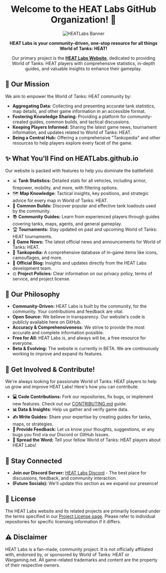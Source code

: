 <div align="center">

# Welcome to the HEAT Labs GitHub Organization! 👋

<img src="https://cdn5.heatlabs.net/social-share/HEATLabs.png" alt="HEATLabs Banner"/>

**HEAT Labs is your community-driven, one-stop resource for all things World of Tanks: HEAT!**

Our primary project is the [**HEAT Labs Website**](https://heatlabs.net), dedicated to providing World of Tanks: HEAT players with comprehensive statistics, in-depth guides, and valuable insights to enhance their gameplay.

</div>

## 🚀 Our Mission

We aim to empower the World of Tanks: HEAT community by:
*   **Aggregating Data:** Collecting and presenting accurate tank statistics, map details, and other game information in an accessible format.
*   **Fostering Knowledge Sharing:** Providing a platform for community-created guides, common builds, and tactical discussions.
*   **Keeping Players Informed:** Sharing the latest game news, tournament information, and updates related to World of Tanks: HEAT.
*   **Being a Central Hub:** Offering a comprehensive "Tankopedia" and other resources to help players explore every facet of the game.

## ✨ What You'll Find on HEATLabs.github.io

Our website is packed with features to help you dominate the battlefield:

*   📊 **Tank Statistics:** Detailed stats for all vehicles, including armor, firepower, mobility, and more, with filtering options.
*   🗺️ **Map Knowledge:** Tactical insights, key positions, and strategic advice for every map in World of Tanks: HEAT.
*   🔧 **Common Builds:** Discover popular and effective tank loadouts used by the community.
*   📚 **Community Guides:** Learn from experienced players through guides covering tanks, maps, agents, and general gameplay.
*   🏆 **Tournaments:** Stay updated on past and upcoming World of Tanks: HEAT tournaments.
*   📰 **Game News:** The latest official news and announcements for World of Tanks: HEAT.
*   📖 **Tankopedia:** A comprehensive database of in-game items like icons, camouflages, and more.
*   📝 **Official Blog:** Insights and updates directly from the HEAT Labs development team.
*   ⚖️ **Project Policies:** Clear information on our privacy policy, terms of service, and project license.

## 💖 Our Philosophy

*   **Community-Driven:** HEAT Labs is built by the community, for the community. Your contributions and feedback are vital.
*   **Open Source:** We believe in transparency. Our website's code is publicly available here on GitHub.
*   **Accuracy & Comprehensiveness:** We strive to provide the most accurate and complete information possible.
*   **Free for All:** HEAT Labs is, and always will be, a free resource for everyone.
*   **Beta & Evolving:** The website is currently in BETA. We are continuously working to improve and expand its features.

## 🤝 Get Involved & Contribute!

We're always looking for passionate World of Tanks: HEAT players to help us grow and improve HEAT Labs! Here's how you can contribute:

*   **💻 Code Contributions:** Fork our repositories, fix bugs, or implement new features. Check out our [CONTRIBUTING.md](https://github.com/HEATLabs/.github/blob/main/profile/CONTRIBUTING.md) guide.
*   **📊 Data & Insights:** Help us gather and verify game data.
*   **✍️ Write Guides:** Share your expertise by creating guides for tanks, maps, or strategies.
*   **💬 Provide Feedback:** Let us know your thoughts, suggestions, or any bugs you find via our Discord or GitHub Issues.
*   **📢 Spread the Word:** Tell your fellow World of Tanks: HEAT players about HEAT Labs!

## 💬 Stay Connected

*   **Join our Discord Server:** [HEAT Labs Discord](https://thatsinewave.github.io/Discord-Redirect) - The best place for discussions, feedback, and community interaction.
*   **(Future Socials):** We'll update this section as we expand our presence!

## 📜 License

The HEAT Labs website and its related projects are primarily licensed under the terms specified in our [Project License page](https://heatlabs.net/legal/project-license.html). Please refer to individual repositories for specific licensing information if it differs.

## ⚠️ Disclaimer

HEAT Labs is a fan-made, community project. It is not officially affiliated with, endorsed by, or sponsored by World of Tanks: HEAT or Wargaming.net. All game-related trademarks and content are the property of their respective owners.
